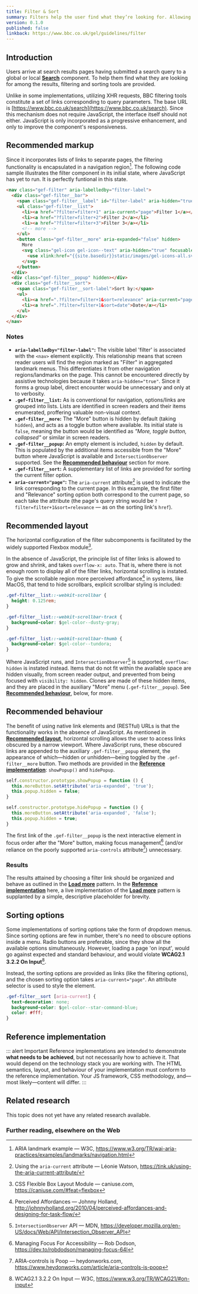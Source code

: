 ```yaml
---
title: Filter & Sort
summary: Filters help the user find what they’re looking for. Allowing the user to refine content by selecting criteria that’s relevant to their needs.
version: 0.1.0
published: false
linkback: https://www.bbc.co.uk/gel/guidelines/filter
---
```


## Introduction

Users arrive at search results pages having submitted a search query to a global or local [**Search**](../search) component. To help them find what they are looking for among the results, filtering and sorting tools are provided.

Unlike in some implementations, utilizing XHR requests, BBC filtering tools constitute a set of links corresponding to query parameters. The base URL is [https://www.bbc.co.uk/search](https://www.bbc.co.uk/search). Since this mechanism does not require JavaScript, the interface itself should not either. JavaScript is only incorporated as a progressive enhancement, and only to improve the component's responsiveness.

## Recommended markup

Since it incorporates lists of links to separate pages, the filtering functionality is encapsulated in a navigation region[^1]. The following code sample illustrates the filter component in its initial state, where JavaScript has yet to run. It is perfectly funtional in this state.

```html
<nav class="gef-filter" aria-labelledby="filter-label">
  <div class="gef-filter__bar">
    <span class="gef-filter__label" id="filter-label" aria-hidden="true">Filter:</span>
    <ul class="gef-filter__list">
      <li><a href="?filter=filter+1" aria-current="page">Filter 1</a></li>
      <li><a href="?filter=filter+2">Filter 2</a></li>
      <li><a href="?filter=filter+3">Filter 3</a></li>
      <!-- more -->
    </ul>
    <button class="gef-filter__more" aria-expanded="false" hidden>
      More
      <svg class="gel-icon gel-icon--text" aria-hidden="true" focusable="false">
        <use xlink:href="{{site.basedir}}static/images/gel-icons-all.svg#gel-icon-down"></use>
      </svg>
    </button>
  </div>
  <div class="gef-filter__popup" hidden></div>
  <div class="gef-filter__sort">
    <span class="gef-filter__sort-label">Sort by:</span>
    <ul>
      <li><a href=".?filter=filter+1&sort=relevance" aria-current="page">Relevance</a></li>
      <li><a href=".?filter=filter+1&sort=date">Date</a></li>
    </ul>
  </div>
</nav>
```

### Notes

* **`aria-labelledby="filter-label"`:** The visible label 'filter' is associated with the `<nav>` element explicitly. This relationship means that screen reader users will find the region marked as "Filter" in aggregated landmark menus. This differentiates it from other navigation regions/landmarks on the page. This cannot be encountered directly by assistive technologies because it takes `aria-hidden="true"`. Since it forms a group label, direct encounter would be unnecessary and only at to verbosity.
* **`.gef-filter__list`:** As is conventional for navigation, options/links are grouped into lists. Lists are identified in screen readers and their items enumerated, proffering valuable non-visual context.
* **`.gef-filter__more`:** The "More" button is hidden by default (taking `hidden`), and acts as a toggle button where available. Its initial state is `false`, meaning the button would be identified as _"More, toggle button, collapsed"_ or similar in screen readers.
* **`.gef-filter__popup`:** An empty element is included, `hidden` by default. This is populated by the additional items accessible from the "More" button where JavaScript is available and `IntersectionObserver` supported. See the [**Recommended behaviour**](#recommended-behaviour) section for more.
* **`.gef-filter__sort`:** A supplementary list of links are provided for sorting the current filter option.
* **`aria-current="page"`:** The `aria-current` attribute[^2] is used to indicate the link corresponding to the current page. In this example, the first filter and "Relevance" sorting option both correspond to the current page, so each take the attribute (the page's query string would be `?filter=filter+1&sort=relevance` — as on the sorting link's `href`).

## Recommended layout

The horizontal configuration of the filter subcomponents is facilitated by the widely supported Flexbox module[^3]. 

In the absence of JavaScript, the principle list of filter links is allowed to grow and shrink, and takes `overflow-x: auto`. That is, where there is not enough room to display all of the filter links, horizontal scrolling is instated. To give the scrollable region more perceived affordance[^4] in systems, like MacOS, that tend to hide scrollbars, explicit scrollbar styling is included:

```css
.gef-filter__list::-webkit-scrollbar {
  height: 0.125rem;
}

.gef-filter__list::-webkit-scrollbar-track {
  background-color: $gel-color--dusty-gray; 
}

.gef-filter__list::-webkit-scrollbar-thumb {
  background-color: $gel-color--tundora; 
}
```

Where JavaScript runs, and `IntersectionObserver`[^5] is supported, `overflow: hidden` is instated instead. Items that do not fit within the available space are hidden visually, from screen reader output, and prevented from being focused with `visibility: hidden`. Clones are made of these hidden items, and they are placed in the auxiliary "More" menu (`.gef-filter__popup`). See [**Recommended behaviour**](#recommended-behaviour), below, for more.

## Recommended behaviour

The benefit of using native link elements and (RESTful) URLs is that the functionality works in the absence of JavaScript. As mentioned in [**Recommended layout**](#recommended-layout), horizontal scrolling allows the user to access links obscured by a narrow viewport. Where JavaScript runs, these obscured links are appended to the auxiliary `.gef-filter__popup` element, the appearance of which—hidden or unhidden—being toggled by the `.gef-filter__more` button. Two methods are provided in the [**Reference implementation**](#reference-implementation): `showPopup()` and `hidePopup`.

```js
self.constructor.prototype.showPopup = function () {
  this.moreButton.setAttribute('aria-expanded', 'true');
  this.popup.hidden = false;
}

self.constructor.prototype.hidePopup = function () {
  this.moreButton.setAttribute('aria-expanded', 'false');
  this.popup.hidden = true;
}
```

The first link of the `.gef-filter__popup` is the next interactive element in focus order after the "More" button, making focus management[^6] (and/or reliance on the poorly supported `aria-controls` attribute[^7]) unnecessary.

### Results

The results attained by choosing a filter link should be organized and behave as outlined in the [**Load more**](../load-more) pattern. In the [**Reference implementation**](#reference-implementation) here, a live implementation of the [**Load more**](../load-more) pattern is supplanted by a simple, descriptive placeholder for brevity.

## Sorting options

Some implementations of sorting options take the form of dropdown menus. Since sorting options are few in number, there's no need to obscure options inside a menu. Radio buttons are preferable, since they show all the available options simultaneously. However, loading a page 'on input', would go against expected and standard behaviour, and would violate **WCAG2.1 3.2.2 On Input**[^8].

Instead, the sorting options are provided as links (like the filtering options), and the chosen sorting option takes `aria-current="page"`. An attribute selector is used to style the element.

```css
.gef-filter__sort [aria-current] {
  text-decoration: none;
  background-color: $gel-color--star-command-blue;
  color: #fff;
}
```

## Reference implementation

::: alert Important
Reference implementations are intended to demonstrate **what needs to be achieved**, but not necessarily how to achieve it. That would depend on the technology stack you are working with. The HTML semantics, layout, and behaviour of your implementation must conform to the reference implementation. Your JS framework, CSS methodology, and—most likely—content will differ.
:::

<include src="components/demos/filter.html?filter=filter+1&sort=relevance">

<cta label="Open in new window" href="../demos/filter/?filter=filter+1&sort=relevance">

## Related research

This topic does not yet have any related research available.

### Further reading, elsewhere on the Web

[^1]: ARIA landmark example — W3C, <https://www.w3.org/TR/wai-aria-practices/examples/landmarks/navigation.html>
[^2]: Using the `aria-current` attribute — Léonie Watson, <https://tink.uk/using-the-aria-current-attribute/>
[^3]: CSS Flexible Box Layout Module — caniuse.com, <https://caniuse.com/#feat=flexbox>
[^4]: Perceived Affordances — Johnny Holland, <http://johnnyholland.org/2010/04/perceived-affordances-and-designing-for-task-flow/>
[^5]: `IntersectionObserver` API — MDN, <https://developer.mozilla.org/en-US/docs/Web/API/Intersection_Observer_API>
[^6]: Managing Focus For Accessibility — Rob Dodson, <https://dev.to/robdodson/managing-focus-64l>
[^7]: ARIA-controls is Poop — heydonworks.com, <https://www.heydonworks.com/article/aria-controls-is-poop>
[^8]: WCAG2.1 3.2.2 On Input — W3C, <https://www.w3.org/TR/WCAG21/#on-input>
